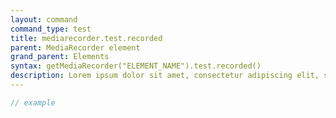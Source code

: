 ```yaml
---
layout: command
command_type: test
title: mediarecorder.test.recorded
parent: MediaRecorder element
grand_parent: Elements
syntax: getMediaRecorder("ELEMENT_NAME").test.recorded()
description: Lorem ipsum dolor sit amet, consectetur adipiscing elit, sed do eiusmod tempor incididunt ut labore et dolore magna aliqua. Ut enim ad minim veniam, quis nostrud exercitation ullamco laboris nisi ut aliquip ex ea commodo consequat.
---
```


```javascript
// example
```